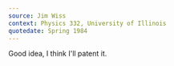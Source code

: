 ```yaml
---
source: Jim Wiss
context: Physics 332, University of Illinois
quotedate: Spring 1984
---
```

Good idea, I think I'll patent it.
